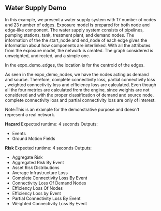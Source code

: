 Water Supply Demo
-----------------
In this example, we present a water supply system with 17 number of nodes and 23 number of edges. Exposure model is prepared for both node and edge-like component. The water supply system consists of pipelines, pumping stations, tank, treatment plant, and demand nodes. The information of the the start_node and end_node of each edge gives the information about how components are interlinked. With all the attributes from the exposure model, the network is created. The graph considered is unweighted, undirected, and a simple one. 

In the expo_demo_edges, the location is for the centroid of the edges. 

As seen in the expo_demo_nodes, we have the nodes acting as demand and source. Therefore, complete connectivity loss, partial connectivity loss , weighted connectivity loss and efficiency loss are calculated. Even though all the four metrics are calculated from the engine, since weights are not considered and with the proper classification of demand and source node, complete connectivity loss and partial connectivity loss are only of interest. 

Note:This is an example for the demonstrative purpose and doesn't represent a real network. 

**Hazard**
Expected runtime: 4 seconds
Outputs:

- Events
- Ground Motion Fields

**Risk**
Expected runtime: 4 seconds
Outputs:

- Aggregate Risk
- Aggregated Risk By Event
- Asset Risk Distributions
- Average Infrastructure Loss
- Complete Connectivity Loss By Event
- Connectivity Loss Of Demand Nodes
- Efficiency Loss Of Nodes
- Efficiency Loss by Event
- Partial Connectivity Loss By Event
- Weighted Connectivity Loss By Event
